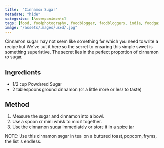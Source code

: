 ```yaml
---
title:  "Cinnamon Sugar"
metadate: "hide"
categories: [Accompaniments]
tags: [food, foodphotography, foodblogger, foodbloggers, india, foodgasm, indianfood, love, foodcoma, foodporn,indiancooking, indianrecipe, foodlovers, indianfood, indianfoodbloggers, foodiesofinstagram, foodlove, indian, indiancouple, eatlocal, eathealthy, eatwell, desifood, trending, tasty, taste, yummyinmytummy, foodie, instafood, instafoodie, foodstagram, instagood, passionatepaprika, foodblog, easy, indian, recipe, mothersrecipe, cooking, easycooking, easyrecipe, simple, simplefood ]
image: "/assets/images/used/.jpg"
---
```


Cinnamon sugar may not seem like something for which you need to write a recipe but We've put it here so the secret to ensuring this simple sweet is something superlative. The secret lies in the perfect proportion of cinnamon to sugar.

## Ingredients

- 1/2 cup Powdered Sugar
- 2 tablespoons ground cinnamon (or a little more or less to taste)

## Method

1. Measure the sugar and cinnamon into a bowl.
2. Use a spoon or mini whisk to mix it together.
3. Use the cinnamon sugar immediately or store it in a spice jar 

NOTE: Use this cinnamon sugar in tea, on a buttered toast, popcorn, fryms, the list is endless.   

